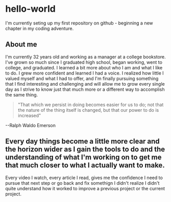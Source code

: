 # hello-world
I'm currently seting up my first repository on github - beginning a new chapter in my coding adventure. 

## About me

I'm currently 32 years old and working as a manager at a college bookstore. I've grown so much since I graduated high school, began working, went to college, and graduated. I learned a bit more about who I am and what I like to do. I grew more confident and learned I had a voice. I realized how little I valued myself and what I had to offer, and I'm finally pursuing something that I find interesting and challenging and will allow me to grow every single day as I strive to know just that much more or a different way to accomplish the same thing.  

> "That which we persist in doing becomes easier for us to do; not that the nature of the thing itself is changed, but that our power to do is increased"

--Ralph Waldo Emerson

## Every day things become a little more clear and the horizon wider as I gain the tools to do and the understanding of what I'm working on to get me that much closer to what I actually want to make.

Every video I watch, every article I read, gives me the confidence I need to pursue that next step or go back and fix somethign I didn't realize I didn't quite understand how it worked to improve a previous project or the current project.
